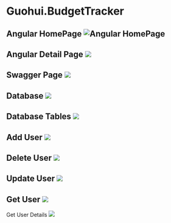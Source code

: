 # Guohui.BudgetTracker
Angular HomePage
![Angular HomePage](https://github.com/Guohui-Liu/Guohui.BudgetTracker/blob/master/picture/Angular%20home%20page.png)
---------------------------------------

Angular Detail Page
![](https://github.com/Guohui-Liu/Guohui.BudgetTracker/blob/master/picture/Angular%20detail%20page.png)
-------------------

Swagger Page
![](https://github.com/Guohui-Liu/Guohui.BudgetTracker/blob/master/picture/Swagger%20page.png)
------------------------

Database
![](https://github.com/Guohui-Liu/Guohui.BudgetTracker/blob/master/picture/database.png)
------------------------------------

Database Tables
![](https://github.com/Guohui-Liu/Guohui.BudgetTracker/blob/master/picture/database%20table.png)
----------------------------------

Add User
![](https://github.com/Guohui-Liu/Guohui.BudgetTracker/blob/master/picture/Add%20user.png)
---------------------------------------------

Delete User
![](https://github.com/Guohui-Liu/Guohui.BudgetTracker/blob/master/picture/Delete%20user.png)
--------------------------------------

Update User
![](https://github.com/Guohui-Liu/Guohui.BudgetTracker/blob/master/picture/Update%20user.png)
--------------------------

Get User
![](https://github.com/Guohui-Liu/Guohui.BudgetTracker/blob/master/picture/Get%20user.png)
---------------------------------------

Get User Details
![](https://github.com/Guohui-Liu/Guohui.BudgetTracker/blob/master/picture/Get%20user%20detail.png)

